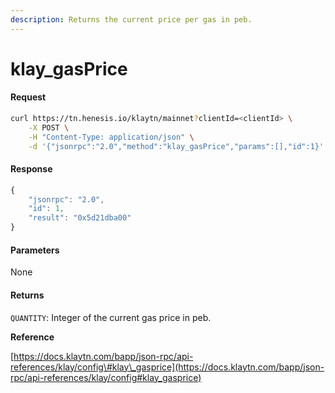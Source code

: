 ```yaml
---
description: Returns the current price per gas in peb.
---
```


# klay\_gasPrice

#### Request

```bash
curl https://tn.henesis.io/klaytn/mainnet?clientId=<clientId> \
    -X POST \
    -H "Content-Type: application/json" \
    -d '{"jsonrpc":"2.0","method":"klay_gasPrice","params":[],"id":1}'
```

#### Response

```javascript
{
    "jsonrpc": "2.0",
    "id": 1,
    "result": "0x5d21dba00"
}
```

#### Parameters

None

#### Returns

`QUANTITY`: Integer of the current gas price in peb.

**Reference**

[https://docs.klaytn.com/bapp/json-rpc/api-references/klay/config\#klay\_gasprice](https://docs.klaytn.com/bapp/json-rpc/api-references/klay/config#klay_gasprice)

